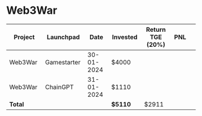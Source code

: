 # Web3War



<table data-full-width="true"><thead><tr><th width="152">Project</th><th width="138">Launchpad</th><th width="132">Date</th><th width="133">Invested</th><th width="209">Return TGE (20%)</th><th width="78">PNL</th><th></th></tr></thead><tbody><tr><td>Web3War</td><td>Gamestarter</td><td>30-01-2024</td><td>$4000</td><td></td><td></td><td></td></tr><tr><td>Web3War</td><td>ChainGPT</td><td>31-01-2024</td><td>$1110</td><td></td><td></td><td></td></tr><tr><td><strong>Total</strong></td><td></td><td></td><td><strong>$5110</strong></td><td>$2911</td><td></td><td></td></tr></tbody></table>

